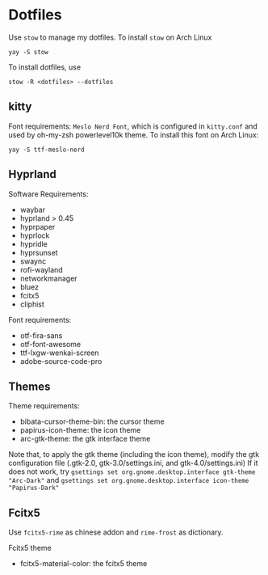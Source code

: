 # Dotfiles

Use `stow` to manage my dotfiles. 
To install `stow` on Arch Linux

```
yay -S stow
```

To install dotfiles, use
```
stow -R <dotfiles> --dotfiles
```

## kitty

Font requirements: `Meslo Nerd Font`, which is configured in `kitty.conf` and used by oh-my-zsh powerlevel10k theme. 
To install this font on Arch Linux:

```
yay -S ttf-meslo-nerd
```

## Hyprland

Software Requirements:
- waybar
- hyprland > 0.45
- hyprpaper
- hyprlock
- hypridle
- hyprsunset
- swaync
- rofi-wayland
- networkmanager
- bluez
- fcitx5
- cliphist

Font requirements:
- otf-fira-sans
- otf-font-awesome
- ttf-lxgw-wenkai-screen
- adobe-source-code-pro

## Themes

Theme requirements:
- bibata-cursor-theme-bin: the cursor theme
- papirus-icon-theme: the icon theme
- arc-gtk-theme: the gtk interface theme

Note that, to apply the gtk theme (including the icon theme), modify the gtk configuration file (.gtk-2.0, gtk-3.0/settings.ini, and gtk-4.0/settings.ini)
If it does not work, try `gsettings set org.gnome.desktop.interface gtk-theme "Arc-Dark"` and `gsettings set org.gnome.desktop.interface icon-theme "Papirus-Dark"`

## Fcitx5

Use `fcitx5-rime` as chinese addon and `rime-frost` as dictionary.

Fcitx5 theme
- fcitx5-material-color: the fcitx5 theme
